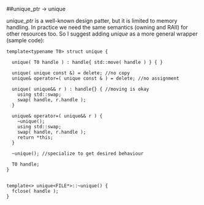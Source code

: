 
##unique_ptr -> unique

  *unique_ptr* is a well-known design patter, but it is limited to memory handling. In practice
  we need the same semantics (owning and RAII) for other resources too. So I suggest adding
  *unique* as a more general wrapper (sample code):


    template<typename T0> struct unique {
    
      unique( T0 handle ) : handle{ std::move( handle ) } { }

      unique( unique const &) = delete; //no copy
      unique& operator=( unique const & ) = delete; //no assignment
    
      unique( unique&& r ) : handle{} { //moving is okay
        using std::swap;
        swap( handle, r.handle );
      }
    
      unique& operator=( unique&& r ) {
        ~unique();
        using std::swap;
        swap( handle, r.handle );
        return *this;
      }

      ~unique(); //specialize to get desired behaviour
    
      T0 handle;
    }
    
    
    template<> unique<FILE*>::~unique() {
      fclose( handle );
    }



